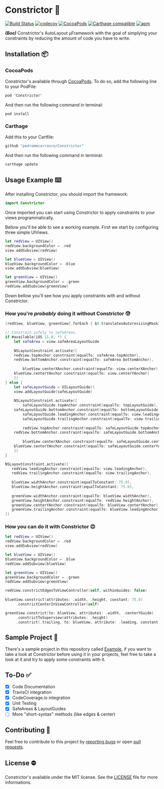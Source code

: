 # Constrictor 🐍

[![Build Status](https://travis-ci.org/pedrommcarrasco/Constrictor.svg?branch=master)](https://travis-ci.org/pedrommcarrasco/Constrictor) 
[![codecov](https://codecov.io/gh/pedrommcarrasco/Constrictor/branch/master/graph/badge.svg)](https://codecov.io/gh/pedrommcarrasco/Constrictor)
[![CocoaPods](https://img.shields.io/cocoapods/v/Constrictor.svg)](https://cocoapods.org/pods/Constrictor)
[![Carthage compatible](https://img.shields.io/badge/Carthage-compatible-4BC51D.svg?style=flat)](https://github.com/Carthage/Carthage)
[![apm](https://img.shields.io/apm/l/vim-mode.svg)](https://github.com/pedrommcarrasco/Constrictor/blob/master/LICENSE)


***(Boe)*** Constrictor's AutoLayout µFramework with the goal of simplying your constraints by reducing the amount of code you have to write.

## Installation 📦 
### CocoaPods
Constrictor's available through [CocoaPods](https://cocoapods.org/pods/Constrictor). To do so, add the following line to your PodFile:

```swift
pod 'Constrictor'
```
And then run the following command in terminal:

```swift
pod install
```

### Carthage
Add this to your Cartfile:

```swift
github "pedrommcarrasco/Constrictor"
```

And then run the following command in terminal:

```swift
carthage update
```

## Usage Example ⌨️ 
After installing Constrictor, you should import the framework:

```swift
import Constrictor
```

Once imported you can start using Constrictor to apply constraints to your views programmatically.

Bellow you'll be able to see a working example. First we start by configuring three simple UIViews.

```swift
let redView = UIView()
redView.backgroundColor = .red
view.addSubview(redView)

let blueView = UIView()
blueView.backgroundColor = .blue    
view.addSubview(blueView)

let greenView = UIView()
greenView.backgroundColor = .green    
redView.addSubview(greenView)
```

Down bellow you'll see how you apply constraints with and without Constrictor.

### How you're *probably* doing it without Constrictor 😰

```swift
[redView, blueView, greenView].forEach { $0.translatesAutoresizingMaskIntoConstraints = false }

// Constrain safely to safeAreas.
if #available(iOS 11.0, *) {
    let safeArea = view.safeAreaLayoutGuide
    
    NSLayoutConstraint.activate([
   	redView.topAnchor.constraint(equalTo: safeArea.topAnchor),
	redView.bottomAnchor.constraint(equalTo: safeArea.bottomAnchor),
        
        blueView.centerXAnchor.constraint(equalTo: view.centerXAnchor),
	blueView.centerYAnchor.constraint(equalTo: view.centerYAnchor)
    ]) 
} else {
    let safeLayoutGuide = UILayoutGuide()
    view.addLayoutGuide(safeLayoutGuide)
        
    NSLayoutConstraint.activate([
        safeLayoutGuide.topAnchor.constraint(equalTo: topLayoutGuide),
	safeLayoutGuide.bottomAnchor.constraint(equalTo: bottomLayoutGuide),
        safeLayoutGuide.leadingAnchor.constraint(equalTo: view.leadingAnchor),
        safeLayoutGuide.trailingAnchor.constraint(equalTo: view.trailingAnchor),
    	
        redView.topAnchor.constraint(equalTo: safeLayoutGuide.topAnchor),
	redView.bottomAnchor.constraint(equalTo: safeLayoutGuide.bottomAnchor),
        
        blueView.centerXAnchor.constraint(equalTo: safeLayoutGuide.centerXAnchor),
	blueView.centerYAnchor.constraint(equalTo: safeLayoutGuide.centerYAnchor)
    ]) 
}

NSLayoutConstraint.activate([
   redView.leadingAnchor.constraint(equalTo: view.leadingAnchor),
   redView.trailingAnchor.constraint(equalTo: view.trailingAnchor),
   
   blueView.widthAnchor.constraint(equalToConstant: 75.0),
   blueView.heightAnchor.constraint(equalToConstant: 75.0),
   
   greenView.widthAnchor.constraint(equalTo: blueView.widthAnchor),
   greenView.heightAnchor.constraint(equalTo: redView.heightAnchor),
   greenView.centerYAnchor.constraint(equalTo: blueView.centerYAnchor),
   greenView.trailingAnchor.constraint(equalTo: blueView.leadingAnchor, constant: 50.0)
])
```

### How you can do it with Constrictor 😍
```swift
let redView = UIView()
redView.backgroundColor = .red
view.addSubview(redView)

let blueView = UIView()
blueView.backgroundColor = .blue
redView.addSubview(blueView)

let greenView = UIView()
greenView.backgroundColor = .green
redView.addSubview(greenView)

redView.constrictEdgesToViewController(self, withinGuides: false)
        
blueView.constrict(attributes: .width, .height, constant: 75.0)
     .constrictCenterInViewController(self)

greenView.constrict(to: blueView, attributes: .width, .centerYGuide)
     .constrictToSuperview(attributes: .height)
     .constrict(.trailing, to: blueView, attribute: .leading, constant: 50.0)
```

##  Sample Project 📲
There's a sample project in this repository called [Example](https://github.com/pedrommcarrasco/Constrictor/tree/master/Example), if you want to take a look at Constrictor before using it in your projects, feel free to take a look at it and try to apply some constraints with it.

## To-Do ✅ 
- [x] Code Documentation
- [x] TravisCI integration
- [x] CodeCoverage.io integration
- [x] Unit Testing
- [x] SafeAreas & LayoutGuides
- [ ] More "short-syntax" methods (like edges & center)

## Contributing 🙌 
Feel free to contribute to this project by [reporting bugs](https://github.com/pedrommcarrasco/Constrictor/issues?q=is%3Aissue+is%3Aopen+sort%3Aupdated-desc) or open [pull requests](https://github.com/pedrommcarrasco/Constrictor/pulls?q=is%3Apr+is%3Aopen+sort%3Aupdated-desc).

## License ⛔
Constrictor's available under the MIT license. See the [LICENSE](https://github.com/pedrommcarrasco/Constrictor/blob/master/LICENSE) file for more informations.

